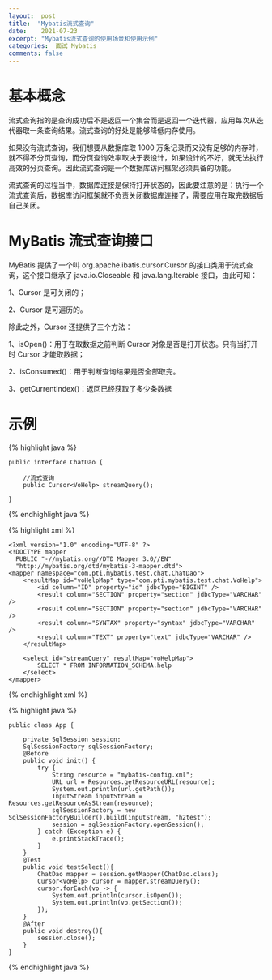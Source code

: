 ```yaml
---
layout:  post
title:  "Mybatis流式查询"
date:    2021-07-23
excerpt: "Mybatis流式查询的使用场景和使用示例"
categories:  面试 Mybatis
comments: false
---
```


# 基本概念

流式查询指的是查询成功后不是返回一个集合而是返回一个迭代器，应用每次从迭代器取一条查询结果。流式查询的好处是能够降低内存使用。

如果没有流式查询，我们想要从数据库取 1000 万条记录而又没有足够的内存时，就不得不分页查询，而分页查询效率取决于表设计，如果设计的不好，就无法执行高效的分页查询。因此流式查询是一个数据库访问框架必须具备的功能。

流式查询的过程当中，数据库连接是保持打开状态的，因此要注意的是：执行一个流式查询后，数据库访问框架就不负责关闭数据库连接了，需要应用在取完数据后自己关闭。

# MyBatis 流式查询接口

MyBatis 提供了一个叫 org.apache.ibatis.cursor.Cursor 的接口类用于流式查询，这个接口继承了 java.io.Closeable 和 java.lang.Iterable 接口，由此可知：

1、Cursor 是可关闭的；

2、Cursor 是可遍历的。

除此之外，Cursor 还提供了三个方法：

1、isOpen()：用于在取数据之前判断 Cursor 对象是否是打开状态。只有当打开时 Cursor 才能取数据；

2、isConsumed()：用于判断查询结果是否全部取完。

3、getCurrentIndex()：返回已经获取了多少条数据


# 示例

{% highlight java %}

	public interface ChatDao {
	
		//流式查询
		public Cursor<VoHelp> streamQuery();
	
	}	
	
{% endhighlight java %}

{% highlight xml %}

	<?xml version="1.0" encoding="UTF-8" ?>
	<!DOCTYPE mapper
	  PUBLIC "-//mybatis.org//DTD Mapper 3.0//EN"
	  "http://mybatis.org/dtd/mybatis-3-mapper.dtd">
	<mapper namespace="com.pti.mybatis.test.chat.ChatDao">
		<resultMap id="voHelpMap" type="com.pti.mybatis.test.chat.VoHelp">
			<id column="ID" property="id" jdbcType="BIGINT" />
			<result column="SECTION" property="section" jdbcType="VARCHAR" />
			<result column="SECTION" property="section" jdbcType="VARCHAR" />
			<result column="SYNTAX" property="syntax" jdbcType="VARCHAR" />
			<result column="TEXT" property="text" jdbcType="VARCHAR" />
		</resultMap>
	
		<select id="streamQuery" resultMap="voHelpMap">
			SELECT * FROM INFORMATION_SCHEMA.help
		</select>
	</mapper>	
	
{% endhighlight xml %}

{% highlight java %}

	public class App {
	
		private SqlSession session;
		SqlSessionFactory sqlSessionFactory;
		@Before
		public void init() {
			try {
				String resource = "mybatis-config.xml";
				URL url = Resources.getResourceURL(resource);
				System.out.println(url.getPath());
				InputStream inputStream = Resources.getResourceAsStream(resource);
				sqlSessionFactory = new SqlSessionFactoryBuilder().build(inputStream, "h2test");
				session = sqlSessionFactory.openSession();
			} catch (Exception e) {
				e.printStackTrace();
			}
		}
		@Test
		public void testSelect(){
			ChatDao mapper = session.getMapper(ChatDao.class);
			Cursor<VoHelp> cursor = mapper.streamQuery();
			cursor.forEach(vo -> {
				System.out.println(cursor.isOpen());
				System.out.println(vo.getSection());
			});
		}
		@After
		public void destroy(){
			session.close();
		}
	}	
	
{% endhighlight java %}



